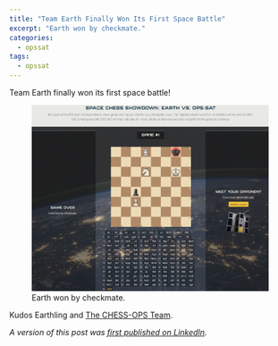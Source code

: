 ```yaml
---
title: "Team Earth Finally Won Its First Space Battle"
excerpt: "Earth won by checkmate."
categories:
  - opssat
tags:
  - opssat
---
```


Team Earth finally won its first space battle!

<figure>
  <a href="/assets/images/posts/2023-11-14/earth-won-by-checkmate.jpg"><img src="/assets/images/posts/2023-11-14/earth-won-by-checkmate.jpg"></a>
  <figcaption>Earth won by checkmate.</figcaption>
</figure>

Kudos Earthling and [The CHESS-OPS Team](https://chess-ops.space/).


*A version of this post was [first published on LinkedIn](https://www.linkedin.com/posts/georgeslabreche_esa-opssat-chess-activity-7130332215120416768-qARh/).*